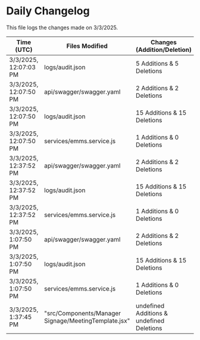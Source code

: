 # Daily Changelog

This file logs the changes made on 3/3/2025.

| Time (UTC)             | Files Modified                    | Changes (Addition/Deletion) |
|------------------------|-----------------------------------|-----------------------------|
| 3/3/2025, 12:07:03 PM | logs/audit.json | 5 Additions & 5 Deletions |
| 3/3/2025, 12:07:50 PM | api/swagger/swagger.yaml | 2 Additions & 2 Deletions|
| 3/3/2025, 12:07:50 PM | logs/audit.json | 15 Additions & 15 Deletions|
| 3/3/2025, 12:07:50 PM | services/emms.service.js | 1 Additions & 0 Deletions|
| 3/3/2025, 12:37:52 PM | api/swagger/swagger.yaml | 2 Additions & 2 Deletions|
| 3/3/2025, 12:37:52 PM | logs/audit.json | 15 Additions & 15 Deletions|
| 3/3/2025, 12:37:52 PM | services/emms.service.js | 1 Additions & 0 Deletions|
| 3/3/2025, 1:07:50 PM | api/swagger/swagger.yaml | 2 Additions & 2 Deletions|
| 3/3/2025, 1:07:50 PM | logs/audit.json | 15 Additions & 15 Deletions|
| 3/3/2025, 1:07:50 PM | services/emms.service.js | 1 Additions & 0 Deletions|
| 3/3/2025, 1:37:45 PM | "src/Components/Manager Signage/MeetingTemplate.jsx" | undefined Additions & undefined Deletions|
